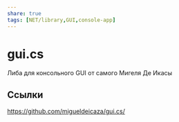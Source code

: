 ```yaml
---
share: true
tags: [NET/library,GUI,console-app]
---
```

# gui.cs
Либа для консольного GUI от самого Мигеля Де Икасы
## Ссылки
https://github.com/migueldeicaza/gui.cs/
